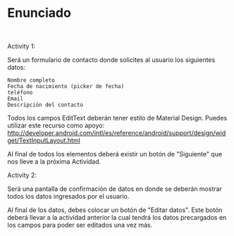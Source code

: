 <h1>Enunciado</h1><br/>

Activity 1: 

Será un formulario de contacto donde solicites al usuario los siguientes datos:

    Nombre completo
    Fecha de nacimiento (picker de fecha)
    teléfono
    Email
    Descripción del contacto 

Todos los campos EditText deberán tener estilo de Material Design. Puedes utilizar este recurso como apoyo:  http://developer.android.com/intl/es/reference/android/support/design/widget/TextInputLayout.html

Al final de todos los elementos deberá existir un botón de "Siguiente" que nos lleve a la próxima Actividad.

Activity 2:

Será una pantalla de confirmación de datos en donde se deberán mostrar todos los datos ingresados por el usuario. 

Al final de los datos, debes colocar un botón de "Editar datos". Este botón deberá llevar a la actividad anterior la cual tendrá los datos precargados en los campos para poder ser editados una vez más.

